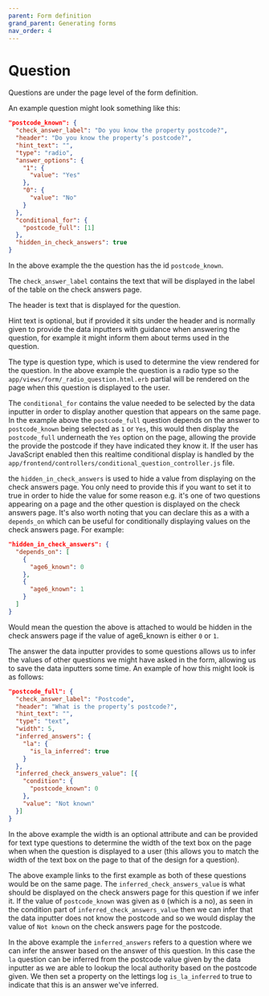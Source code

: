 ```yaml
---
parent: Form definition
grand_parent: Generating forms
nav_order: 4
---
```


# Question

Questions are under the page level of the form definition.

An example question might look something like this:

```json
"postcode_known": {
  "check_answer_label": "Do you know the property postcode?",
  "header": "Do you know the property’s postcode?",
  "hint_text": "",
  "type": "radio",
  "answer_options": {
    "1": {
      "value": "Yes"
    },
    "0": {
      "value": "No"
    }
  },
  "conditional_for": {
    "postcode_full": [1]
  },
  "hidden_in_check_answers": true
}
```

In the above example the the question has the id `postcode_known`.

The `check_answer_label` contains the text that will be displayed in the label of the table on the check answers page.

The header is text that is displayed for the question.

Hint text is optional, but if provided it sits under the header and is normally given to provide the data inputters with guidance when answering the question, for example it might inform them about terms used in the question.

The type is question type, which is used to determine the view rendered for the question. In the above example the question is a radio type so the `app/views/form/_radio_question.html.erb` partial will be rendered on the page when this question is displayed to the user.

The `conditional_for` contains the value needed to be selected by the data inputter in order to display another question that appears on the same page. In the example above the `postcode_full` question depends on the answer to `postcode_known` being selected as `1` or `Yes`, this would then display the `postcode_full` underneath the `Yes` option on the page, allowing the provide the provide the postcode if they have indicated they know it. If the user has JavaScript enabled then this realtime conditional display is handled by the `app/frontend/controllers/conditional_question_controller.js` file.

the `hidden_in_check_answers` is used to hide a value from displaying on the check answers page. You only need to provide this if you want to set it to true in order to hide the value for some reason e.g. it's one of two questions appearing on a page and the other question is displayed on the check answers page. It's also worth noting that you can declare this as a with a `depends_on` which can be useful for conditionally displaying values on the check answers page. For example:

```json
"hidden_in_check_answers": {
  "depends_on": [
    {
      "age6_known": 0
    },
    {
      "age6_known": 1
    }
  ]
}
```

Would mean the question the above is attached to would be hidden in the check answers page if the value of age6_known is either `0` or `1`.

The answer the data inputter provides to some questions allows us to infer the values of other questions we might have asked in the form, allowing us to save the data inputters some time. An example of how this might look is as follows:

```json
"postcode_full": {
  "check_answer_label": "Postcode",
  "header": "What is the property’s postcode?",
  "hint_text": "",
  "type": "text",
  "width": 5,
  "inferred_answers": {
    "la": {
      "is_la_inferred": true
    }
  },
  "inferred_check_answers_value": [{
    "condition": {
      "postcode_known": 0
    },
    "value": "Not known"
  }]
}
```

In the above example the width is an optional attribute and can be provided for text type questions to determine the width of the text box on the page when when the question is displayed to a user (this allows you to match the width of the text box on the page to that of the design for a question).

The above example links to the first example as both of these questions would be on the same page. The `inferred_check_answers_value` is what should be displayed on the check answers page for this question if we infer it. If the value of `postcode_known` was given as `0` (which is a no), as seen in the condition part of `inferred_check_answers_value` then we can infer that the data inputter does not know the postcode and so we would display the value of `Not known` on the check answers page for the postcode.

In the above example the `inferred_answers` refers to a question where we can infer the answer based on the answer of this question. In this case the `la` question can be inferred from the postcode value given by the data inputter as we are able to lookup the local authority based on the postcode given. We then set a property on the lettings log `is_la_inferred` to true to indicate that this is an answer we've inferred.
